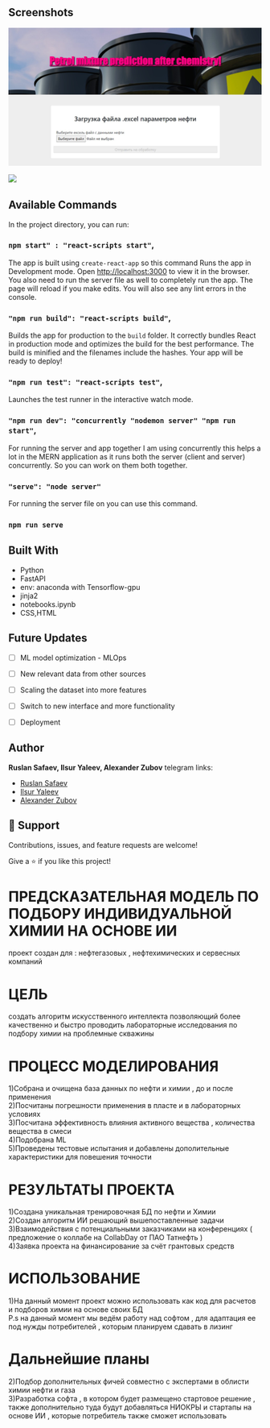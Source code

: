 <h1 align="center"><Petrol prediction></h1>

<p align="center"><project-description></p>

## Screenshots

![Home Page](/static/images/preview.jpg "Home Page")

![](/screenshots/2.png)

## Available Commands

In the project directory, you can run:

### `npm start" : "react-scripts start"`,

The app is built using `create-react-app` so this command Runs the app in Development mode. Open [http://localhost:3000](http://localhost:3000) to view it in the browser. You also need to run the server file as well to completely run the app. The page will reload if you make edits.
You will also see any lint errors in the console.

### `"npm run build": "react-scripts build"`,

Builds the app for production to the `build` folder. It correctly bundles React in production mode and optimizes the build for the best performance. The build is minified and the filenames include the hashes. Your app will be ready to deploy!

### `"npm run test": "react-scripts test"`,

Launches the test runner in the interactive watch mode.

### `"npm run dev": "concurrently "nodemon server" "npm run start"`,

For running the server and app together I am using concurrently this helps a lot in the MERN application as it runs both the server (client and server) concurrently. So you can work on them both together.

### `"serve": "node server"`

For running the server file on you can use this command.

### `npm run serve`

## Built With

- Python
- FastAPI
- env: anaconda with Tensorflow-gpu
- jinja2
- notebooks.ipynb
- CSS,HTML

## Future Updates

- [ ] ML model optimization - MLOps
- [ ] New relevant data from other sources
- [ ] Scaling the dataset into more features
- [ ] Switch to new interface and more functionality
- [ ] Deployment 


## Author

**Ruslan Safaev, Ilsur Yaleev, Alexander Zubov**
telegram links:
- [Ruslan Safaev](https://t.me/MabelHUGO)
- [Ilsur Yaleev]( https://t.me/i_yaleev)
- [Alexander Zubov](https://t.me/dump5)

## 🤝 Support

Contributions, issues, and feature requests are welcome!

Give a ⭐️ if you like this project!



# ПРЕДСКАЗАТЕЛЬНАЯ МОДЕЛЬ ПО ПОДБОРУ ИНДИВИДУАЛЬНОЙ ХИМИИ НА ОСНОВЕ ИИ
проект создан для : нефтегазовых , нефтехимических и сервесных компаний
# ЦЕЛЬ 
создать алгоритм искусственного интеллекта позволяющий более качественно и быстро проводить лабораторные исследования по подбору химии на проблемные скважины
# ПРОЦЕСС МОДЕЛИРОВАНИЯ 
1)Собрана и очищена база данных по нефти и химии , до и после применения       
2)Посчитаны погрешности применения в пласте и в лабораторных условиях       
3)Посчитана эффективность влияния активного вещества , количества вещества в смеси           
4)Подобрана ML                                            
5)Проведены тестовые испытания и добавлены дополительные характеристики для повешения точности         
# РЕЗУЛЬТАТЫ ПРОЕКТА
1)Создана уникальная тренировочная БД по нефти и Химии      
2)Создан алгоритм ИИ решающий вышепоставленные задачи        
3)Взаимодействия с потенциальными заказчиками на конференциях ( предложение о коллабе на CollabDay от ПАО Татнефть )    
4)Заявка проекта на финансирование за счёт грантовых средств     
# ИСПОЛЬЗОВАНИЕ
1)На данный момент проект можно использовать как код для расчетов и подборов химии на основе своих БД    
 P.s на данный момент мы ведём работу над софтом , для адаптация  ее под нужды потребителей , которым планируем сдавать в лизинг
# Дальнейшие планы        
2)Подбор дополнительных фичей совместно с экспертами в облисти химии нефти и газа           
3)Разработка софта , в котором будет размещено стартовое решение , также дополнительно туда будут добавляться НИОКРЫ и стартапы на основе ИИ , которые потребитель также сможет использовать 
